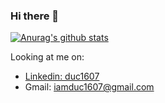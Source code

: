 ### Hi there 👋

[![Anurag's github stats](https://github-readme-stats.vercel.app/api?username=mybabysexy&show_icons=true&theme=vue)](https://www.linkedin.com/in/duc1607/)

Looking at me on:
- [Linkedin: duc1607](https://www.linkedin.com/in/duc1607/)
- Gmail: iamduc1607@gmail.com

<!--
**mybabysexy/mybabysexy** is a ✨ _special_ ✨ repository because its `README.md` (this file) appears on your GitHub profile.

Here are some ideas to get you started:

- 🔭 I’m currently working on ...
- 🌱 I’m currently learning ...
- 👯 I’m looking to collaborate on ...
- 🤔 I’m looking for help with ...
- 💬 Ask me about ...
- 📫 How to reach me: ...
- 😄 Pronouns: ...
- ⚡ Fun fact: ...
-->
